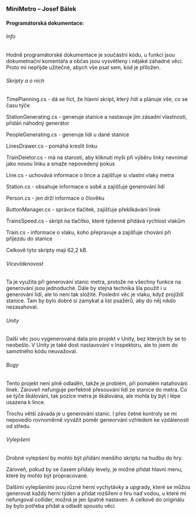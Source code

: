 ### MiniMetro – Josef Bálek
#### Programátorská dokumentace:

###### Info

Hodně programátorské dokumentace je součástní kódu, u funkcí jsou dokumetnační komentářa a občas jsou vysvětleny i nějaké záhadné věci. Proto mi nepřijde užitečné, abych vše psal sem, kód je přiložen.

###### Skripty a o nich

TimePlanning.cs - dá se říct, že hlavní skript, který řídí a plánuje vše, co se času týče

StationGenerating.cs - generuje stanice a nastavuje jim zásadní vlastnosti, přidán náhodný generátor

PeopleGenerating.cs - generuje lidi u dané stanice

LinesDrawer.cs - pomáhá kreslit linku

TrainDeletor.cs - má na starosti, aby kliknutí myši při výběru linky nevnímal jako novou linku a smaže nepovedený pokus

Line.cs - uchovává informace o lince a zajišťuje si vlastní vlaky metra

Station.cs - obsahuje informace o sobě a zajišťuje generování lidí

Person.cs - jen drží informace o člověku

ButtonManager.cs - správce tlačítek, zajišťuje překlikávání linek

TrainsSpeed.cs - skript na tlačítko, které týdenně přidává rychlost vlakům

Train.cs - informace o vlaku, koho přepravuje a zajišťuje chování při příjezdu do stanice

Celkově tyto skripty mají 62,2 kB.

###### Vícevláknovost
Ta je využita při generování stanic metra, protože ne všechny funkce na generování jsou jednoduché. Dále by stejná technika šla použít i u generování lidí, ale to není tak složité. Poslední věc je vlaku, když projíždí stanice. Tam by bylo dobré si zamykat a list psažérů, aby do něj nikdo nezasahoval.

###### Unity

Další věc jsou vygenerovaná data pro projekt v Unity, bez kterých by se to neobešlo. V Unity je také dost nastavování v Inspektoru, ale to jsem do samotného kódu neuvažoval.

###### Bugy

Tento projekt není plně odladěn, takže je problém, při pomalém natahování linek. Zároveň nefunguje perfektně přesouvání lidí ze stanice do metra.
Co se týče škálování, tak pozice metra je škálována, ale mohla by být i lépe usazena k lince.

Trochu větší závada je u generování stanic. I přes četné kontroly se mi nepovedlo rovnoměrně vyvážit poměr geneorvání vzhledem ke vzdálenosti od středu.

###### Vylepšení

Drobné vylepšení by mohlo být přidání menšího skriptu na hudbu do hry.

Zároveň, pokud by se časem přidaly levely, je možné přidat hlavní menu, které by mohlo být propracované.

Dalšími vylepšeními jsou různé herní vychytávky a upgrady, které se můžou generovat každý herní týden a přidat rozšíření o hru nad vodou, u které mi nefungoval collider, možná je jen špatně nastaven.
A celkově do originálu by bylo potřeba přidat a odladit spoustu věcí.